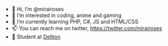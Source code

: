 - 👋 Hi, I’m @mirairoses
- 👀 I’m interested in coding, anime and gaming
- 🌱 I’m currently learning PHP, C#, JS and HTML/CSS
- 📫 You can reach me on twitter, https://twitter.com/mirairoses
- 🏫 Student at [Deltion](https://www.deltion.nl/)

<!---
mirairoses/mirairoses is a ✨ special ✨ repository because its `README.md` (this file) appears on your GitHub profile.
You can click the Preview link to take a look at your changes.
--->
